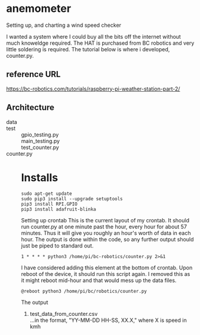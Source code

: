 # anemometer
Setting up, and charting a wind speed checker

I wanted a system where I could buy all the bits off the internet without much knoweldge required. The HAT is purchased from BC robotics and very little soldering is required. The tutorial below is where i developed, counter.py.

## reference URL
https://bc-robotics.com/tutorials/raspberry-pi-weather-station-part-2/

## Architecture
<dl>
  <dt>data</dt>
  <dt>test</dt>
  <dd>gpio_testing.py</dd>
  <dd>main_testing.py</dd>
  <dd>test_counter.py</dd>
  <dt>counter.py</dt>
  <dd>


# Installs
```
sudo apt-get update
sudo pip3 install --upgrade setuptools
pip3 install RPI.GPIO
pip3 install adafruit-blinka
```

Setting up crontab
This is the current layout of my crontab. It should run counter.py at one minute past the hour, every hour for about 57 minutes. Thus it will give you roughly an hour's worth of data in each hour. The output is done within the code, so any further output should just be piped to standard out.  
```
1 * * * * python3 /home/pi/bc-robotics/counter.py 2>&1
```

I have considered adding this element at the bottom of crontab. Upon reboot of the device, it should run this script again. I removed this as it might reboot mid-hour and that would mess up the data files.
```
@reboot python3 /home/pi/bc/robotics/counter.py
```

The output
1. test_data_from_counter.csv  
...in the format, "YY-MM-DD HH-SS, XX.X," where X is speed in kmh
